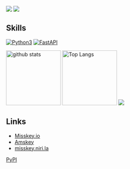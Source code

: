 [![](https://fedibadges.sonyakun.com/followers?username=cocoa_vrc&host=misskey.io&software=misskey)](https://misskey.io/@cocoa_vrc) [![](https://fedibadges.sonyakun.com/posts?username=cocoa_vrc&host=misskey.io&software=misskey)](https://misskey.io/@cocoa_vrc)

## Skills

[![Python3](https://img.shields.io/static/v1?label=&message=Python3&color=yellow&logo=python)](https://python.org) [![FastAPI](https://img.shields.io/static/v1?label=&message=FastAPI&color=%235e5e5e&logo=FastAPI)](https://fastapi.tiangolo.com/ja/)

<img alt="github stats" height="150px" src="https://github-readme-stats.vercel.app/api?username=AmaseCocoa&count_private=true&show_icons=true&show_icons=true&theme=tokyonight" /> <img alt="Top Langs" height="150px" src="https://github-readme-stats.vercel.app/api/top-langs/?username=AmaseCocoa&layout=compact&count_private=true&show_icons=true&theme=tokyonight" /> ![](https://github-profile-summary-cards.vercel.app/api/cards/profile-details?username=AmaseCocoa&theme=tokyonight)

## Links
* [Misskey.io](https://misskey.io/@cocoa_vrc)
* [Amskey](https://mi.amsc.f5.si/@AmaseCocoa)
* [misskey.niri.la](https://misskey.niri.la/@AmaseCocoa)

[PyPI](https://pypi.org/AmaseCocoa)
